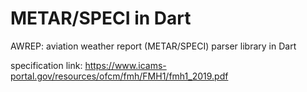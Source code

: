 # METAR/SPECI in Dart
AWREP: aviation weather report (METAR/SPECI) parser library in Dart

specification link: https://www.icams-portal.gov/resources/ofcm/fmh/FMH1/fmh1_2019.pdf
